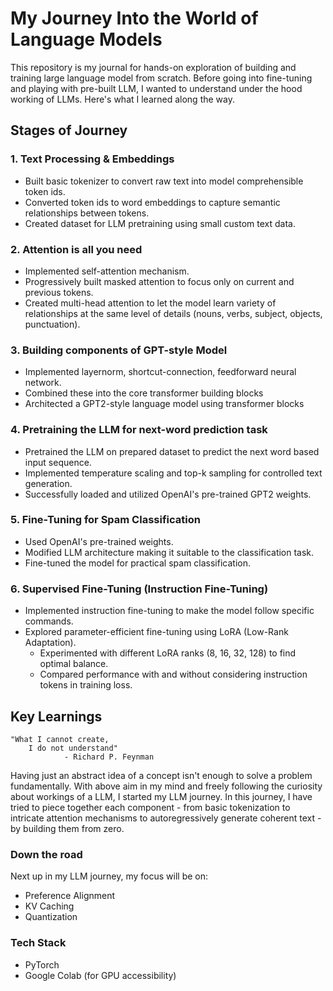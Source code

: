 # My Journey Into the World of Language Models

This repository is my journal for hands-on exploration of building and training large language model from scratch. Before going into fine-tuning and playing with pre-built LLM, I wanted to understand under the hood working of LLMs. Here's what I learned along the way.

## Stages of Journey

### 1. Text Processing & Embeddings
- Built basic tokenizer to convert raw text into model comprehensible token ids.
- Converted token ids to word embeddings to capture semantic relationships between tokens.
- Created dataset for LLM pretraining using small custom text data.

### 2. Attention is all you need
- Implemented self-attention mechanism.
- Progressively built masked attention to focus only on current and previous tokens.
- Created multi-head attention to let the model learn variety of relationships at the same level of details (nouns, verbs, subject, objects, punctuation).

### 3. Building components of GPT-style Model
- Implemented layernorm, shortcut-connection, feedforward neural network.
- Combined these into the core transformer building blocks
- Architected a GPT2-style language model using transformer blocks

### 4. Pretraining the LLM for next-word prediction task
- Pretrained the LLM on prepared dataset to predict the next word based input sequence.
- Implemented temperature scaling and top-k sampling for controlled text generation.
- Successfully loaded and utilized OpenAI's pre-trained GPT2 weights.

### 5. Fine-Tuning for Spam Classification
- Used OpenAI's pre-trained weights.
- Modified LLM architecture making it suitable to the classification task.
- Fine-tuned the model for practical spam classification.

### 6. Supervised Fine-Tuning (Instruction Fine-Tuning)
- Implemented instruction fine-tuning to make the model follow specific commands.
- Explored parameter-efficient fine-tuning using LoRA (Low-Rank Adaptation).
  - Experimented with different LoRA ranks (8, 16, 32, 128) to find optimal balance.
  - Compared performance with and without considering instruction tokens in training loss.

## Key Learnings

```
"What I cannot create,
    I do not understand"
            - Richard P. Feynman
```

Having just an abstract idea of a concept isn't enough to solve a problem fundamentally. With above aim in my mind and freely following the curiosity about workings of a LLM, I started my LLM journey. In this journey, I have tried to piece together each component - from basic tokenization to intricate attention mechanisms to autoregressively generate coherent text - by building them from zero.

### Down the road
Next up in my LLM journey, my focus will be on:
- Preference Alignment
- KV Caching
- Quantization

### Tech Stack
- PyTorch
- Google Colab (for GPU accessibility)